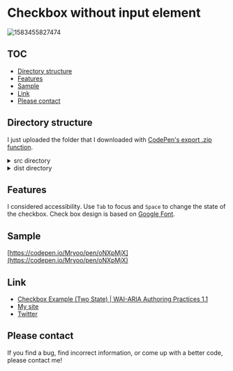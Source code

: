 # Checkbox without input element
![1583455827474](https://user-images.githubusercontent.com/42329240/76039476-eda1fe00-5f8f-11ea-9b32-453613b40a26.jpg)

## TOC
 - [Directory structure](#Directory-structure)
 - [Features](#Features)
 - [Sample](#Sample)
 - [Link](#Link)
 - [Please contact](#Please-contact)

## Directory structure
I just uploaded the folder that I downloaded with [CodePen's export .zip function](https://blog.codepen.io/documentation/features/exporting-pens/#export-zip-1).
<details>
 <summary>src directory</summary>
 The content of the html file contains only the code described in the CodePen HTML panel. The same applies to css file and js file. So, for example, the html file does not contain a <code>head</code> tag or <code>link</code> tags.
</details>
<details>
 <summary>dist directory</summary>
 Download the entire contents of the dist directory, open <code>index.html</code> in a browser and you should see my snippet (hard to explain).
</details>

## Features
I considered accessibility. Use `Tab` to focus and `Space` to change the state of the checkbox. Check box design is based on [Google Font](https://fonts.google.com/).

## Sample
[https://codepen.io/Mryoo/pen/oNXpMjX](https://codepen.io/Mryoo/pen/oNXpMjX)

## Link
 - [Checkbox Example (Two State) | WAI-ARIA Authoring Practices 1.1](https://www.w3.org/TR/wai-aria-practices-1.1/examples/checkbox/checkbox-1/checkbox-1.html)
 - [My site](https://ryo.dev/)
 - [Twitter](https://twitter.com/ryoo20190328)

## Please contact
If you find a bug, find incorrect information, or come up with a better code, please contact me!
